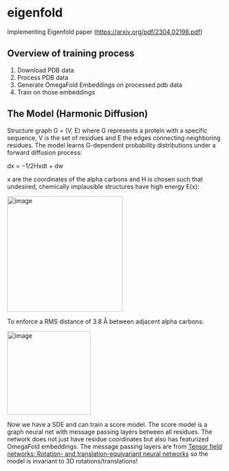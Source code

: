 # eigenfold
Implementing Eigenfold paper (https://arxiv.org/pdf/2304.02198.pdf)

## Overview of training process
1. Download PDB data
2. Process PDB data
3. Generate OmegaFold Embeddings on processed pdb data
4. Train on those embeddings

## The Model (Harmonic Diffusion)
Structure graph G = (V, E) where G represents a protein with a specific sequence, V is the set of residues and E the edges connecting neighboring residues.
The model learns G-dependent probability distributions under a forward diffusion process:

dx = −1/2Hxdt + dw

x are the coordinates of the alpha carbons and H is chosen such that undesired, chemically implausible structures have high energy E(x):

<img width="268" alt="image" src="https://github.com/jasonchitla/eigenfold/assets/3611926/bbf836e5-6333-43e1-9b5d-aa40ca7baf21">

To enforce a RMS distance of 3.8 Å between adjacent alpha carbons:

<img width="194" alt="image" src="https://github.com/jasonchitla/eigenfold/assets/3611926/da2ebb7c-a5e3-4bf8-be0b-95d7f602313b">

Now we have a SDE and can train a score model. The score model is a graph neural net with message passing layers between all residues. The network does not just have residue coordinates but also has featurized OmegaFold embeddings.
The message passing layers are from [Tensor field networks: Rotation- and translation-equivariant neural networks](https://arxiv.org/pdf/1802.08219.pdf) so the model is invariant to 3D rotations/translations!


